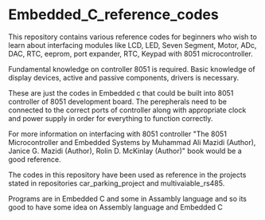 # Embedded_C_reference_codes

This repository contains various reference codes for beginners who wish to learn about interfacing modules like LCD, LED, Seven Segment, Motor, ADc, DAC, RTC, eeprom, port expander, RTC, Keypad  with 8051 microcontroller.

Fundamental knowledge on controller 8051 is required. 
Basic knowledge of display devices, active and passive components, drivers is necessary.

These are just the codes in Embedded c that could be built into 8051 controller of 8051 development board. The perepherals need to be connected to the correct ports of controller along with appropriate clock and power supply in order for everything to function correctly.

For more information on interfacing with 8051 controller "The 8051 Microcontroller and Embedded Systems by Muhammad Ali Mazidi  (Author), Janice G. Mazidi (Author), Rolin D. McKinlay (Author)" book would be a good reference.

The codes in this repository have been used as reference in the projects stated in repositories car_parking_project and multivaiable_rs485.  

Programs are in Embedded C and some in Assambly language and so its good to have some idea on Assembly language and Embedded C
